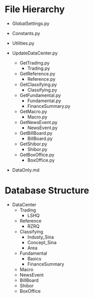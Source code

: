 ﻿# File Hierarchy

* GlobalSettings.py
* Constants.py
* Utilities.py

* UpdateDataCenter.py
  * GetTrading.py
    * Trading.py
  * GetReference.py
    * Reference.py
  * GetClassifying.py
    * Classifying.py
  * GetFundamental.py
    * Fundamental.py
    * FinanceSummary.py
  * GetMacro.py
    * Macro.py
  * GetNewsEvent.py
    * NewsEvent.py
  * GetBillBoard.py
    * BillBoard.py
  * GetShibor.py
    * Shibor.py
  * GetBoxOffice.py
    * BoxOffice.py

* DataOnly.md

# Database Structure

* DataCenter
  * Trading
    * LSHQ
  * Reference
    * RZRQ
  * Classifying
    * Industy_Sina
    * Concept_Sina
    * Area
  * Fundamental
    * Basics
    * FinanceSummary
  * Macro
  * NewsEvent
  * BillBoard
  * Shibor
  * BoxOffice